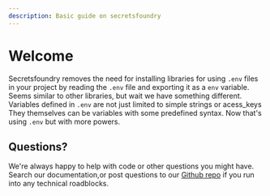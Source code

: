 ```yaml
---
description: Basic guide on secretsfoundry
---
```


# Welcome

Secretsfoundry removes the need for installing libraries for using `.env` files in your project by reading the `.env` file and exporting it as a `env` variable. Seems similar to other libraries, but wait we have something different. Variables defined in `.env` are not just limited to simple strings or acess\_keys They themselves can be variables with some predefined syntax. Now that's using `.env`  but with more powers.



## Questions?

We're always happy to help with code or other questions you might have. Search our documentation,or post questions to our [Github repo](https://github.com/innoavator/secretsfoundry) if you run into any technical roadblocks.

